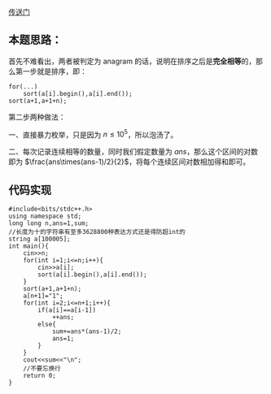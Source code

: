 [传送门](https://www.luogu.com.cn/problem/AT_abc137_c)

## 本题思路：

首先不难看出，两者被判定为 anagram 的话，说明在排序之后是**完全相等**的，那么第一步就是排序，即：

~~~
for(...)
	sort(a[i].begin(),a[i].end());
sort(a+1,a+1+n);
~~~

第二步两种做法：

一、直接暴力枚举，只是因为 $n\leq10^5$，所以泡汤了。

二、每次记录连续相等的数量，同时我们假定数量为 $ans$，那么这个区间的对数即为 $\frac{ans\times(ans-1)/2}{2}$，将每个连续区间对数相加得和即可。

## 代码实现

~~~
#include<bits/stdc++.h>
using namespace std;
long long n,ans=1,sum;
//长度为十的字符串有至多3628800种表达方式还是得防超int的
string a[100005];
int main(){
    cin>>n;
    for(int i=1;i<=n;i++){
        cin>>a[i];
        sort(a[i].begin(),a[i].end());
    }
    sort(a+1,a+1+n);
    a[n+1]="1";
    for(int i=2;i<=n+1;i++){
        if(a[i]==a[i-1])
            ++ans;
        else{
            sum+=ans*(ans-1)/2;
            ans=1;
        }
    }
    cout<<sum<<"\n";
    //不要忘换行
    return 0;
}
~~~